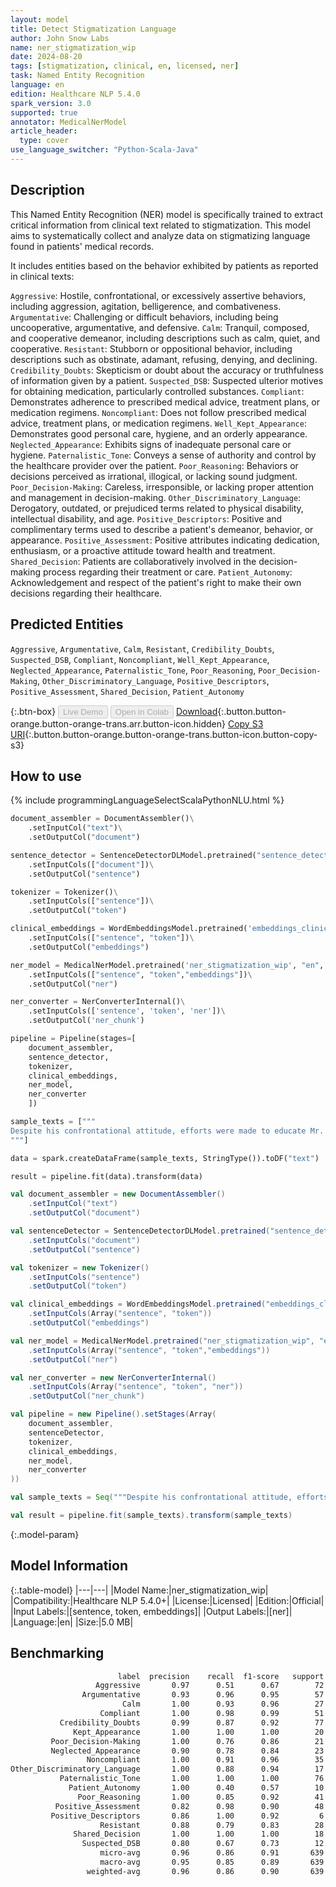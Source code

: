 ```yaml
---
layout: model
title: Detect Stigmatization Language
author: John Snow Labs
name: ner_stigmatization_wip
date: 2024-08-20
tags: [stigmatization, clinical, en, licensed, ner]
task: Named Entity Recognition
language: en
edition: Healthcare NLP 5.4.0
spark_version: 3.0
supported: true
annotator: MedicalNerModel
article_header:
  type: cover
use_language_switcher: "Python-Scala-Java"
---
```


## Description

This Named Entity Recognition (NER) model is specifically trained to extract critical information from clinical text related to stigmatization. This model aims to systematically collect and analyze data on stigmatizing language found in patients' medical records.

It includes entities based on the behavior exhibited by patients as reported in clinical texts:

`Aggressive`: Hostile, confrontational, or excessively assertive behaviors, including aggression, agitation, belligerence, and combativeness.
`Argumentative`: Challenging or difficult behaviors, including being uncooperative, argumentative, and defensive.
`Calm`: Tranquil, composed, and cooperative demeanor, including descriptions such as calm, quiet, and cooperative.
`Resistant`: Stubborn or oppositional behavior, including descriptions such as obstinate, adamant, refusing, denying, and declining.
`Credibility_Doubts`: Skepticism or doubt about the accuracy or truthfulness of information given by a patient.
`Suspected_DSB`: Suspected ulterior motives for obtaining medication, particularly controlled substances.
`Compliant`: Demonstrates adherence to prescribed medical advice, treatment plans, or medication regimens.
`Noncompliant`: Does not follow prescribed medical advice, treatment plans, or medication regimens.
`Well_Kept_Appearance`: Demonstrates good personal care, hygiene, and an orderly appearance.
`Neglected_Appearance`: Exhibits signs of inadequate personal care or hygiene.
`Paternalistic_Tone`: Conveys a sense of authority and control by the healthcare provider over the patient.
`Poor_Reasoning`: Behaviors or decisions perceived as irrational, illogical, or lacking sound judgment.
`Poor_Decision-Making`: Careless, irresponsible, or lacking proper attention and management in decision-making.
`Other_Discriminatory_Language`: Derogatory, outdated, or prejudiced terms related to physical disability, intellectual disability, and age.
`Positive_Descriptors`: Positive and complimentary terms used to describe a patient's demeanor, behavior, or appearance.
`Positive_Assessment`: Positive attributes indicating dedication, enthusiasm, or a proactive attitude toward health and treatment.
`Shared_Decision`: Patients are collaboratively involved in the decision-making process regarding their treatment or care.
`Patient_Autonomy`: Acknowledgement and respect of the patient's right to make their own decisions regarding their healthcare.

## Predicted Entities

`Aggressive`, `Argumentative`, `Calm`, `Resistant`, `Credibility_Doubts`, `Suspected_DSB`, `Compliant`, `Noncompliant`, `Well_Kept_Appearance`, `Neglected_Appearance`, `Paternalistic_Tone`, `Poor_Reasoning`, `Poor_Decision-Making`, `Other_Discriminatory_Language`, `Positive_Descriptors`, `Positive_Assessment`, `Shared_Decision`, `Patient_Autonomy`

{:.btn-box}
<button class="button button-orange" disabled>Live Demo</button>
<button class="button button-orange" disabled>Open in Colab</button>
[Download](https://s3.amazonaws.com/auxdata.johnsnowlabs.com/clinical/models/ner_stigmatization_wip_en_5.4.0_3.0_1724152681455.zip){:.button.button-orange.button-orange-trans.arr.button-icon.hidden}
[Copy S3 URI](s3://auxdata.johnsnowlabs.com/clinical/models/ner_stigmatization_wip_en_5.4.0_3.0_1724152681455.zip){:.button.button-orange.button-orange-trans.button-icon.button-copy-s3}

## How to use



<div class="tabs-box" markdown="1">
{% include programmingLanguageSelectScalaPythonNLU.html %}
  
```python
document_assembler = DocumentAssembler()\
    .setInputCol("text")\
    .setOutputCol("document")

sentence_detector = SentenceDetectorDLModel.pretrained("sentence_detector_dl", "en")\
    .setInputCols(["document"])\
    .setOutputCol("sentence")

tokenizer = Tokenizer()\
    .setInputCols(["sentence"])\
    .setOutputCol("token")

clinical_embeddings = WordEmbeddingsModel.pretrained('embeddings_clinical', "en", "clinical/models")\
    .setInputCols(["sentence", "token"])\
    .setOutputCol("embeddings")

ner_model = MedicalNerModel.pretrained('ner_stigmatization_wip', "en", "clinical/models")\
    .setInputCols(["sentence", "token","embeddings"])\
    .setOutputCol("ner")

ner_converter = NerConverterInternal()\
    .setInputCols(['sentence', 'token', 'ner'])\
    .setOutputCol('ner_chunk')

pipeline = Pipeline(stages=[
    document_assembler, 
    sentence_detector,
    tokenizer,
    clinical_embeddings,
    ner_model,
    ner_converter   
    ])

sample_texts = ["""
Despite his confrontational attitude, efforts were made to educate Mr. Brown on the importance of following his treatment plan and dietary restrictions. Multiple attempts to discuss his condition and the need for continuous care were met with defensiveness. He declined several recommendations, becoming agitated and tearful during discussions about his health.
"""]

data = spark.createDataFrame(sample_texts, StringType()).toDF("text")

result = pipeline.fit(data).transform(data)
```
```scala
val document_assembler = new DocumentAssembler()
    .setInputCol("text")
    .setOutputCol("document")

val sentenceDetector = SentenceDetectorDLModel.pretrained("sentence_detector_dl","en","clinical/models")
    .setInputCols("document")
    .setOutputCol("sentence")

val tokenizer = new Tokenizer()
    .setInputCols("sentence")
    .setOutputCol("token")

val clinical_embeddings = WordEmbeddingsModel.pretrained("embeddings_clinical", "en", "clinical/models")
    .setInputCols(Array("sentence", "token"))
    .setOutputCol("embeddings")

val ner_model = MedicalNerModel.pretrained("ner_stigmatization_wip", "en", "clinical/models")
    .setInputCols(Array("sentence", "token","embeddings"))
    .setOutputCol("ner")

val ner_converter = new NerConverterInternal()
    .setInputCols(Array("sentence", "token", "ner"))
    .setOutputCol("ner_chunk")

val pipeline = new Pipeline().setStages(Array(
    document_assembler, 
    sentenceDetector,
    tokenizer,
    clinical_embeddings,
    ner_model,
    ner_converter   
))

val sample_texts = Seq("""Despite his confrontational attitude, efforts were made to educate Mr. Brown on the importance of following his treatment plan and dietary restrictions. Multiple attempts to discuss his condition and the need for continuous care were met with defensiveness. He declined several recommendations, becoming agitated and tearful during discussions about his health.""").toDF("text")

val result = pipeline.fit(sample_texts).transform(sample_texts)
```
</div>

{:.model-param}
## Model Information

{:.table-model}
|---|---|
|Model Name:|ner_stigmatization_wip|
|Compatibility:|Healthcare NLP 5.4.0+|
|License:|Licensed|
|Edition:|Official|
|Input Labels:|[sentence, token, embeddings]|
|Output Labels:|[ner]|
|Language:|en|
|Size:|5.0 MB|

## Benchmarking

```bash
                        label  precision    recall  f1-score   support
                   Aggressive       0.97      0.51      0.67        72
                Argumentative       0.93      0.96      0.95        57
                         Calm       1.00      0.93      0.96        27
                    Compliant       1.00      0.98      0.99        51
           Credibility_Doubts       0.99      0.87      0.92        77
              Kept_Appearance       1.00      1.00      1.00        20
         Poor_Decision-Making       1.00      0.76      0.86        21
         Neglected_Appearance       0.90      0.78      0.84        23
                 Noncompliant       1.00      0.91      0.96        35
Other_Discriminatory_Language       1.00      0.88      0.94        17
           Paternalistic_Tone       1.00      1.00      1.00        76
             Patient_Autonomy       1.00      0.40      0.57        10
               Poor_Reasoning       1.00      0.85      0.92        41
          Positive_Assessment       0.82      0.98      0.90        48
         Positive_Descriptors       0.86      1.00      0.92         6
                    Resistant       0.88      0.79      0.83        28
              Shared_Decision       1.00      1.00      1.00        18
                Suspected_DSB       0.80      0.67      0.73        12
                    micro-avg       0.96      0.86      0.91       639
                    macro-avg       0.95      0.85      0.89       639
                 weighted-avg       0.96      0.86      0.90       639
```
